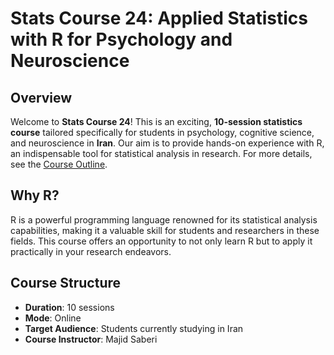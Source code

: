 # Stats Course 24: Applied Statistics with R for Psychology and Neuroscience

## Overview
Welcome to **Stats Course 24**! This is an exciting, **10-session statistics course** tailored specifically for students in psychology, cognitive science, and neuroscience in **Iran**. Our aim is to provide hands-on experience with R, an indispensable tool for statistical analysis in research. For more details, see the [Course Outline](https://github.com/majidsaberi/StatCourse24/blob/main/CourseOutline.md).


## Why R?
R is a powerful programming language renowned for its statistical analysis capabilities, making it a valuable skill for students and researchers in these fields. This course offers an opportunity to not only learn R but to apply it practically in your research endeavors.

## Course Structure
- **Duration**: 10 sessions
- **Mode**: Online
- **Target Audience**: Students currently studying in Iran
- **Course Instructor**: Majid Saberi


